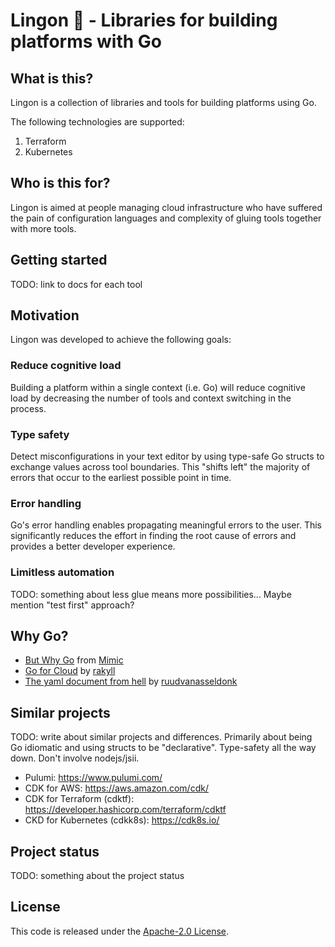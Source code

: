 # Lingon 🍒 - Libraries for building platforms with Go

## What is this?

Lingon is a collection of libraries and tools for building platforms using Go.

The following technologies are supported:

1. Terraform
2. Kubernetes

## Who is this for?

Lingon is aimed at people managing cloud infrastructure who have suffered the pain of configuration languages and complexity of gluing tools together with more tools.

## Getting started

TODO: link to docs for each tool

## Motivation

Lingon was developed to achieve the following goals:

### Reduce cognitive load

Building a platform within a single context (i.e. Go) will reduce cognitive load by decreasing the number of tools and context switching in the process.

### Type safety

Detect misconfigurations in your text editor by using type-safe Go structs to exchange values across tool boundaries.
This "shifts left" the majority of errors that occur to the earliest possible point in time.

### Error handling

Go's error handling enables propagating meaningful errors to the user.
This significantly reduces the effort in finding the root cause of errors and provides a better developer experience.

### Limitless automation

TODO: something about less glue means more possibilities... Maybe mention "test first" approach?

## Why Go?

- [But Why Go](https://github.com/bwplotka/mimic#but-why-go) from [Mimic](https://github.com/bwplotka/mimic)
- [Go for Cloud](https://rakyll.org/go-cloud/) by [rakyll](https://rakyll.org)
- [The yaml document from hell](https://ruudvanasseldonk.com/2023/01/11/the-yaml-document-from-hell) by [ruudvanasseldonk](https://ruudvanasseldonk.com)

## Similar projects

TODO: write about similar projects and differences.
Primarily about being Go idiomatic and using structs to be "declarative".
Type-safety all the way down.
Don't involve nodejs/jsii.

- Pulumi: https://www.pulumi.com/
- CDK for AWS: https://aws.amazon.com/cdk/
- CDK for Terraform (cdktf): https://developer.hashicorp.com/terraform/cdktf
- CKD for Kubernetes (cdkk8s): https://cdk8s.io/

## Project status

TODO: something about the project status

## License

This code is released under the [Apache-2.0 License](./LICENSE).